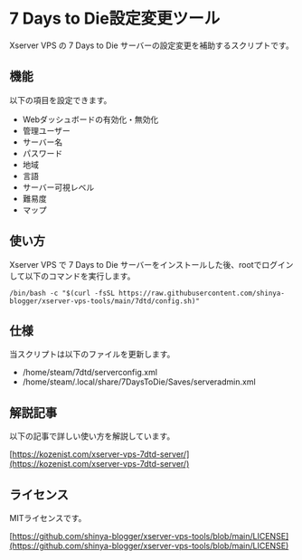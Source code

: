 # 7 Days to Die設定変更ツール

Xserver VPS の 7 Days to Die サーバーの設定変更を補助するスクリプトです。

## 機能
以下の項目を設定できます。

- Webダッシュボードの有効化・無効化
- 管理ユーザー
- サーバー名
- パスワード
- 地域
- 言語
- サーバー可視レベル
- 難易度
- マップ

## 使い方
Xserver VPS で 7 Days to Die サーバーをインストールした後、rootでログインして以下のコマンドを実行します。
```
/bin/bash -c "$(curl -fsSL https://raw.githubusercontent.com/shinya-blogger/xserver-vps-tools/main/7dtd/config.sh)"
```

## 仕様

当スクリプトは以下のファイルを更新します。

- /home/steam/7dtd/serverconfig.xml
- /home/steam/.local/share/7DaysToDie/Saves/serveradmin.xml


## 解説記事

以下の記事で詳しい使い方を解説しています。

[https://kozenist.com/xserver-vps-7dtd-server/](https://kozenist.com/xserver-vps-7dtd-server/)


## ライセンス

MITライセンスです。

[https://github.com/shinya-blogger/xserver-vps-tools/blob/main/LICENSE](https://github.com/shinya-blogger/xserver-vps-tools/blob/main/LICENSE)